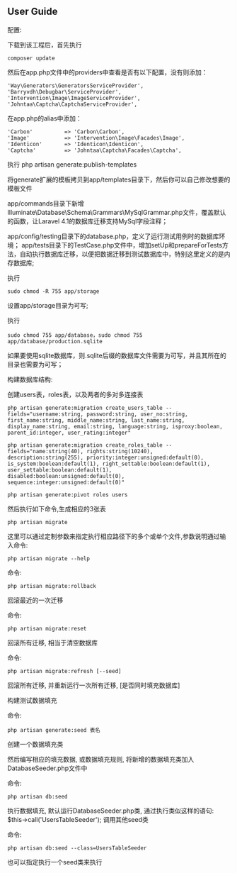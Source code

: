 ## User Guide

配置:

下载到该工程后，首先执行

    composer update

然后在app.php文件中的providers中查看是否有以下配置，没有则添加：

    'Way\Generators\GeneratorsServiceProvider',
    'Barryvdh\Debugbar\ServiceProvider',
    'Intervention\Image\ImageServiceProvider',
    'Johntaa\Captcha\CaptchaServiceProvider',

在app.php的alias中添加：

    'Carbon'          => 'Carbon\Carbon',
    'Image'           => 'Intervention\Image\Facades\Image',
    'Identicon'       => 'Identicon\Identicon',
    'Captcha'         => 'Johntaa\Captcha\Facades\Captcha',

执行
    php artisan generate:publish-templates

将generate扩展的模板拷贝到app/templates目录下，然后你可以自己修改想要的模板文件

app/commands目录下新增Illuminate\Database\Schema\Grammars\MySqlGrammar.php文件，覆盖默认的函数，让Laravel 4.1的数据库迁移支持MySql字段注释；

app/config/testing目录下的database.php，定义了运行测试用例时的数据库环境；
app/tests目录下的TestCase.php文件中，增加setUp和prepareForTests方法，自动执行数据库迁移，以便把数据迁移到测试数据库中，特别这里定义的是内存数据库;

执行

    sudo chmod -R 755 app/storage

设置app/storage目录为可写;

执行

    sudo chmod 755 app/database，sudo chmod 755 app/database/production.sqlite

如果要使用sqlite数据库，则.sqlite后缀的数据库文件需要为可写，并且其所在的目录也需要为可写；



构建数据库结构:

创建users表，roles表，以及两者的多对多连接表

    php artisan generate:migration create_users_table --fields="username:string, password:string, user_no:string, first_name:string, middle_name:string, last_name:string, display_name:string, email:string, language:string, isproxy:boolean, parent_id:integer, user_rating:integer"

    php artisan generate:migration create_roles_table --fields="name:string(40), rights:string(10240), description:string(255), priority:integer:unsigned:default(0), is_system:boolean:default(1), right_settable:boolean:default(1), user_settable:boolean:default(1), disabled:boolean:unsigned:default(0), sequence:integer:unsigned:default(0)"

    php artisan generate:pivot roles users

然后执行如下命令,生成相应的3张表

    php artisan migrate

这里可以通过定制参数来指定执行相应路径下的多个或单个文件,参数说明通过输入命令:

    php artisan migrate --help

命令:

    php artisan migrate:rollback

回滚最近的一次迁移

命令:

    php artisan migrate:reset

回滚所有迁移, 相当于清空数据库

命令:

    php artisan migrate:refresh [--seed]

回滚所有迁移, 并重新运行一次所有迁移, [是否同时填充数据库]

构建测试数据填充

命令:

    php artisan generate:seed 表名

创建一个数据填充类

然后编写相应的填充数据, 或数据填充规则, 将新增的数据填充类加入DatabaseSeeder.php文件中

命令:

    php artisan db:seed

执行数据填充, 默认运行DatabaseSeeder.php类, 通过执行类似这样的语句: $this->call('UsersTableSeeder'); 调用其他seed类

命令:

    php artisan db:seed --class=UsersTableSeeder

也可以指定执行一个seed类来执行


